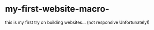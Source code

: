 # my-first-website-macro-
this is my first try on building websites... (not responsive Unfortunately!)
